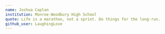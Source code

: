 ```yaml
---
name: Joshua Caplan
institution: Monroe-Woodbury High School
quote: Life is a marathon, not a sprint. Do things for the long-run.
github_user: LaughingLove
---
```


